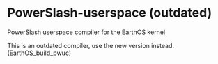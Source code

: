 # PowerSlash-userspace (outdated)
PowerSlash userspace compiler for the EarthOS kernel

This is an outdated compiler, use the new version instead. (EarthOS_build_pwuc)
